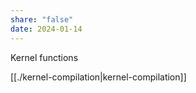 ```yaml
---
share: "false"
date: 2024-01-14
---
```




Kernel functions

[[./kernel-compilation|kernel-compilation]]
